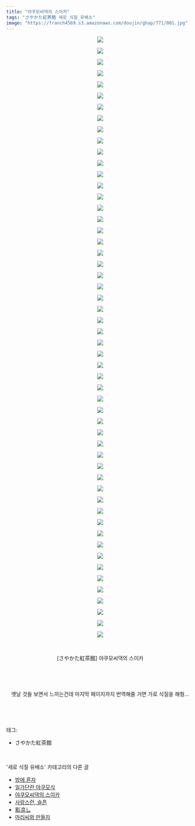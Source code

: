 ```yaml
---
title: "야쿠모씨댁의 스이카"
tags: "さやかた紅茶館 세로_식질_유배소"
image: "https://franch4569.s3.amazonaws.com/doujin/ghap/771/001.jpg"
---
```

<div class="article">
<p style="text-align: center; clear: none; float: none;"><img src="{{ site.imgserver2 }}/ghap/771/001.jpg"/></p>
<p style="text-align: center; clear: none; float: none;"><img src="{{ site.imgserver2 }}/ghap/771/002.jpg"/></p>
<p style="text-align: center; clear: none; float: none;"><img src="{{ site.imgserver2 }}/ghap/771/003.jpg"/></p>
<p style="text-align: center; clear: none; float: none;"><img src="{{ site.imgserver2 }}/ghap/771/004.jpg"/></p>
<p style="text-align: center; clear: none; float: none;"><img src="{{ site.imgserver2 }}/ghap/771/005.jpg"/></p>
<p style="text-align: center; clear: none; float: none;"><img src="{{ site.imgserver2 }}/ghap/771/006.jpg"/></p>
<p style="text-align: center; clear: none; float: none;"><img src="{{ site.imgserver2 }}/ghap/771/007.jpg"/></p>
<p style="text-align: center; clear: none; float: none;"><img src="{{ site.imgserver2 }}/ghap/771/008.jpg"/></p>
<p style="text-align: center; clear: none; float: none;"><img src="{{ site.imgserver2 }}/ghap/771/009.jpg"/></p>
<p style="text-align: center; clear: none; float: none;"><img src="{{ site.imgserver2 }}/ghap/771/010.jpg"/></p>
<p style="text-align: center; clear: none; float: none;"><img src="{{ site.imgserver2 }}/ghap/771/011.jpg"/></p>
<p style="text-align: center; clear: none; float: none;"><img src="{{ site.imgserver2 }}/ghap/771/012.jpg"/></p>
<p style="text-align: center; clear: none; float: none;"><img src="{{ site.imgserver2 }}/ghap/771/013.jpg"/></p>
<p style="text-align: center; clear: none; float: none;"><img src="{{ site.imgserver2 }}/ghap/771/014.jpg"/></p>
<p style="text-align: center; clear: none; float: none;"><img src="{{ site.imgserver2 }}/ghap/771/015.jpg"/></p>
<p style="text-align: center; clear: none; float: none;"><img src="{{ site.imgserver2 }}/ghap/771/016.jpg"/></p>
<p style="text-align: center; clear: none; float: none;"><img src="{{ site.imgserver2 }}/ghap/771/017.jpg"/></p>
<p style="text-align: center; clear: none; float: none;"><img src="{{ site.imgserver2 }}/ghap/771/018.jpg"/></p>
<p style="text-align: center; clear: none; float: none;"><img src="{{ site.imgserver2 }}/ghap/771/019.jpg"/></p>
<p style="text-align: center; clear: none; float: none;"><img src="{{ site.imgserver2 }}/ghap/771/020.jpg"/></p>
<p style="text-align: center; clear: none; float: none;"><img src="{{ site.imgserver2 }}/ghap/771/021.jpg"/></p>
<p style="text-align: center; clear: none; float: none;"><img src="{{ site.imgserver2 }}/ghap/771/022.jpg"/></p>
<p style="text-align: center; clear: none; float: none;"><img src="{{ site.imgserver2 }}/ghap/771/023.jpg"/></p>
<p style="text-align: center; clear: none; float: none;"><img src="{{ site.imgserver2 }}/ghap/771/024.jpg"/></p>
<p style="text-align: center; clear: none; float: none;"><img src="{{ site.imgserver2 }}/ghap/771/025.jpg"/></p>
<p style="text-align: center; clear: none; float: none;"><img src="{{ site.imgserver2 }}/ghap/771/026.jpg"/></p>
<p style="text-align: center; clear: none; float: none;"><img src="{{ site.imgserver2 }}/ghap/771/027.jpg"/></p>
<p style="text-align: center; clear: none; float: none;"><img src="{{ site.imgserver2 }}/ghap/771/028.jpg"/></p>
<p style="text-align: center; clear: none; float: none;"><img src="{{ site.imgserver2 }}/ghap/771/029.jpg"/></p>
<p style="text-align: center; clear: none; float: none;"><img src="{{ site.imgserver2 }}/ghap/771/030.jpg"/></p>
<p style="text-align: center; clear: none; float: none;"><img src="{{ site.imgserver2 }}/ghap/771/031.jpg"/></p>
<p style="text-align: center; clear: none; float: none;"><img src="{{ site.imgserver2 }}/ghap/771/032.jpg"/></p>
<p style="text-align: center; clear: none; float: none;"><img src="{{ site.imgserver2 }}/ghap/771/033.jpg"/></p>
<p style="text-align: center; clear: none; float: none;"><img src="{{ site.imgserver2 }}/ghap/771/034.jpg"/></p>
<p style="text-align: center; clear: none; float: none;"><img src="{{ site.imgserver2 }}/ghap/771/035.jpg"/></p>
<p style="text-align: center; clear: none; float: none;"><img src="{{ site.imgserver2 }}/ghap/771/036.jpg"/></p>
<p style="text-align: center; clear: none; float: none;"><img src="{{ site.imgserver2 }}/ghap/771/037.jpg"/></p>
<p style="text-align: center; clear: none; float: none;"><img src="{{ site.imgserver2 }}/ghap/771/038.jpg"/></p>
<p style="text-align: center; clear: none; float: none;"><img src="{{ site.imgserver2 }}/ghap/771/039.jpg"/></p>
<p style="text-align: center; clear: none; float: none;"><img src="{{ site.imgserver2 }}/ghap/771/040.jpg"/></p>
<p style="text-align: center; clear: none; float: none;"><img src="{{ site.imgserver2 }}/ghap/771/041.jpg"/></p>
<p style="text-align: center; clear: none; float: none;"><img src="{{ site.imgserver2 }}/ghap/771/042.jpg"/></p>
<p style="text-align: center; clear: none; float: none;"><img src="{{ site.imgserver2 }}/ghap/771/043.jpg"/></p>
<p style="text-align: center; clear: none; float: none;"><img src="{{ site.imgserver2 }}/ghap/771/044.jpg"/></p>
<p style="text-align: center; clear: none; float: none;"><img src="{{ site.imgserver2 }}/ghap/771/045.jpg"/></p>
<p style="text-align: center; clear: none; float: none;"><img src="{{ site.imgserver2 }}/ghap/771/046.jpg"/></p>
<p style="text-align: center; clear: none; float: none;"><img src="{{ site.imgserver2 }}/ghap/771/047.jpg"/></p>
<p style="text-align: center; clear: none; float: none;"><img src="{{ site.imgserver2 }}/ghap/771/048.jpg"/></p>
<p style="text-align: center; clear: none; float: none;"><img src="{{ site.imgserver2 }}/ghap/771/049.jpg"/></p>
<p style="text-align: center; clear: none; float: none;"><img src="{{ site.imgserver2 }}/ghap/771/050.jpg"/></p>
<p style="text-align: center; clear: none; float: none;"><img src="{{ site.imgserver2 }}/ghap/771/051.jpg"/></p>
<p style="text-align: center; clear: none; float: none;"><img src="{{ site.imgserver2 }}/ghap/771/052.jpg"/></p>
<p style="text-align: center; clear: none; float: none;"><img src="{{ site.imgserver2 }}/ghap/771/053.jpg"/></p>
<p style="text-align: center; clear: none; float: none;"><img src="{{ site.imgserver2 }}/ghap/771/054.jpg"/></p>
<p style="text-align: center; clear: none; float: none;"><br/></p>
<p style="text-align: center; clear: none; float: none;">[さやかた紅茶館] 야쿠모씨댁의 스이카</p>
<p style="text-align: center; clear: none; float: none;"><br/></p>
<p style="text-align: center; clear: none; float: none;"><br/></p>
<p style="text-align: center; clear: none; float: none;">옛날 것들 보면서 느끼는건데 마지막 페이지까지 번역해줄 거면 가로 식질을 해줭...</p>
<p><br/></p>
</div><br/>
<div class="tagTrail">
<p>태그: </p>
<ul>
<li>さやかた紅茶館</li>
</ul>
</div><br/>
<div class="another">
<p>'세로 식질 유배소' 카테고리의 다른 글</p>
<ul>
<li><a href="/ghap_993">밤에 혼자</a></li>
<li><a href="/ghap_980">일가단란 야쿠모식</a></li>
<li><a href="/ghap_771">야쿠모씨댁의 스이카</a></li>
<li><a href="/ghap_650">사랑스런, 슬픈</a></li>
<li><a href="/ghap_407">影凉し</a></li>
<li><a href="/ghap_368">마리씨와 만들자</a></li>
</ul>
</div><br/>
<div class="cb_module cb_fluid">
<div class="cb_wrt cb_profile">
</div><!-- commentList close -->
</div><br/>
